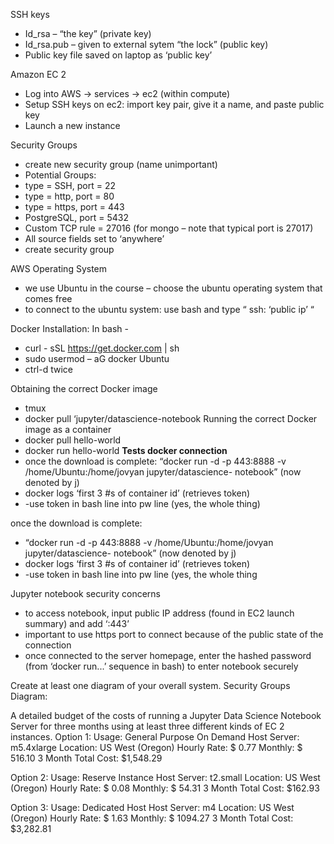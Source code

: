 SSH keys 
-	Id_rsa – “the key”  (private key)
-	Id_rsa.pub – given to external sytem  “the lock” (public key)
-	Public key file saved on laptop as ‘public key’

Amazon EC 2
-	Log into AWS -> services -> ec2 (within compute)
-	Setup SSH keys on ec2: import key pair, give it a name, and paste public key 
-	Launch a new instance 

Security Groups
-	create new security group (name unimportant) 
-	Potential Groups: 
-	type = SSH, port = 22
-	type = http, port = 80
-	type = https, port = 443
-	PostgreSQL, port = 5432
-	Custom TCP rule = 27016 (for mongo – note that typical port is 27017)
-	All source fields set to ‘anywhere’
-	create security group 

AWS Operating System
-	we use Ubuntu in the course – choose the ubuntu operating system that comes free 
-	to connect to the ubuntu system: use bash and type “ ssh: ‘public ip’ “

Docker Installation: In bash - 
-	curl - sSL https://get.docker.com | sh
-	sudo usermod – aG docker Ubuntu 
-	ctrl-d twice

Obtaining the correct Docker image
-	tmux
-	docker pull ‘jupyter/datascience-notebook
Running the correct Docker image as a container
-	docker pull hello-world 
-	docker run hello-world 
       **Tests docker connection**
-	once the download is complete: “docker run  -d -p 443:8888  -v /home/Ubuntu:/home/jovyan jupyter/datascience- notebook” (now denoted by j)
-	docker logs ‘first 3 #s of container id’ (retrieves token)
-	-use token in bash line into pw line (yes, the whole thing)

once the download is complete: 
-	“docker run  -d -p 443:8888  -v /home/Ubuntu:/home/jovyan jupyter/datascience- notebook” (now denoted by j)
-	docker logs ‘first 3 #s of container id’ (retrieves token)
-	-use token in bash line into pw line (yes, the whole thing

Jupyter notebook security concerns
-	to access notebook, input public IP address (found in EC2 launch summary) and add ‘:443’ 
-	important to use https port to connect because of the public state of the connection 
-	once connected to the server homepage, enter the hashed password (from ‘docker run...’ sequence in bash) to enter notebook securely 

Create at least one diagram of your overall system.
Security Groups Diagram: 



A detailed budget of the costs of running a Jupyter Data Science Notebook Server for three months using at least three different kinds of EC 2 instances.
Option 1: 
Usage: General Purpose On Demand
Host Server: m5.4xlarge
Location: US West (Oregon)
Hourly Rate: $ 0.77
Monthly: $ 516.10
3 Month Total Cost: $1,548.29

Option 2: 
Usage: Reserve Instance
Host Server: t2.small
Location: US West (Oregon)
Hourly Rate: $ 0.08
Monthly: $ 54.31
3 Month Total Cost: $162.93

Option 3: 
Usage: Dedicated Host
Host Server: m4
Location: US West (Oregon)
Hourly Rate: $ 1.63
Monthly: $ 1094.27
3 Month Total Cost: $3,282.81
